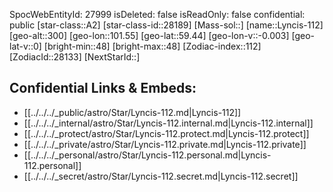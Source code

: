 ﻿---
location: [59.44,-101.55,300]
type: Star
tags:
- astro/Star

---
SpocWebEntityId: 27999
isDeleted: false
isReadOnly: false
confidential: public
[star-class::A2]
[star-class-id::28189]
[Mass-sol::]
[name::Lyncis-112]
[geo-alt::300]
[geo-lon::101.55]
[geo-lat::59.44]
[geo-lon-v::-0.003]
[geo-lat-v::0]
[bright-min::48]
[bright-max::48]
[Zodiac-index::112]
[ZodiacId::28133]
[NextStarId::]



## Confidential Links & Embeds: 
- [[../../../_public/astro/Star/Lyncis-112.md|Lyncis-112]] 
- [[../../../_internal/astro/Star/Lyncis-112.internal.md|Lyncis-112.internal]] 
- [[../../../_protect/astro/Star/Lyncis-112.protect.md|Lyncis-112.protect]] 
- [[../../../_private/astro/Star/Lyncis-112.private.md|Lyncis-112.private]] 
- [[../../../_personal/astro/Star/Lyncis-112.personal.md|Lyncis-112.personal]] 
- [[../../../_secret/astro/Star/Lyncis-112.secret.md|Lyncis-112.secret]] 
